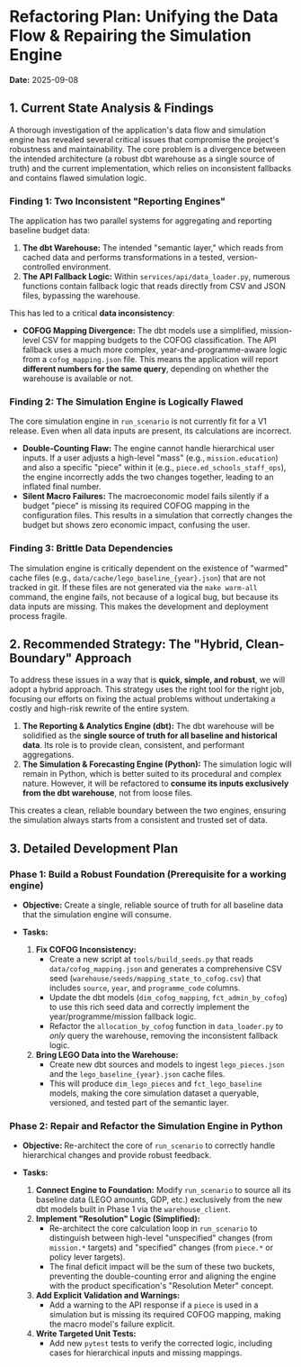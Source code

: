 # Refactoring Plan: Unifying the Data Flow & Repairing the Simulation Engine

**Date:** 2025-09-08

## 1. Current State Analysis & Findings

A thorough investigation of the application's data flow and simulation engine has revealed several critical issues that compromise the project's robustness and maintainability. The core problem is a divergence between the intended architecture (a robust dbt warehouse as a single source of truth) and the current implementation, which relies on inconsistent fallbacks and contains flawed simulation logic.

### Finding 1: Two Inconsistent "Reporting Engines"

The application has two parallel systems for aggregating and reporting baseline budget data:

1.  **The dbt Warehouse:** The intended "semantic layer," which reads from cached data and performs transformations in a tested, version-controlled environment.
2.  **The API Fallback Logic:** Within `services/api/data_loader.py`, numerous functions contain fallback logic that reads directly from CSV and JSON files, bypassing the warehouse.

This has led to a critical **data inconsistency**:

*   **COFOG Mapping Divergence:** The dbt models use a simplified, mission-level CSV for mapping budgets to the COFOG classification. The API fallback uses a much more complex, year-and-programme-aware logic from a `cofog_mapping.json` file. This means the application will report **different numbers for the same query**, depending on whether the warehouse is available or not.

### Finding 2: The Simulation Engine is Logically Flawed

The core simulation engine in `run_scenario` is not currently fit for a V1 release. Even when all data inputs are present, its calculations are incorrect.

*   **Double-Counting Flaw:** The engine cannot handle hierarchical user inputs. If a user adjusts a high-level "mass" (e.g., `mission.education`) and also a specific "piece" within it (e.g., `piece.ed_schools_staff_ops`), the engine incorrectly adds the two changes together, leading to an inflated final number.
*   **Silent Macro Failures:** The macroeconomic model fails silently if a budget "piece" is missing its required COFOG mapping in the configuration files. This results in a simulation that correctly changes the budget but shows zero economic impact, confusing the user.

### Finding 3: Brittle Data Dependencies

The simulation engine is critically dependent on the existence of "warmed" cache files (e.g., `data/cache/lego_baseline_{year}.json`) that are not tracked in git. If these files are not generated via the `make warm-all` command, the engine fails, not because of a logical bug, but because its data inputs are missing. This makes the development and deployment process fragile.

## 2. Recommended Strategy: The "Hybrid, Clean-Boundary" Approach

To address these issues in a way that is **quick, simple, and robust**, we will adopt a hybrid approach. This strategy uses the right tool for the right job, focusing our efforts on fixing the actual problems without undertaking a costly and high-risk rewrite of the entire system.

1.  **The Reporting & Analytics Engine (dbt):** The dbt warehouse will be solidified as the **single source of truth for all baseline and historical data**. Its role is to provide clean, consistent, and performant aggregations.
2.  **The Simulation & Forecasting Engine (Python):** The simulation logic will remain in Python, which is better suited to its procedural and complex nature. However, it will be refactored to **consume its inputs exclusively from the dbt warehouse**, not from loose files.

This creates a clean, reliable boundary between the two engines, ensuring the simulation always starts from a consistent and trusted set of data.

## 3. Detailed Development Plan

### Phase 1: Build a Robust Foundation (Prerequisite for a working engine)

*   **Objective:** Create a single, reliable source of truth for all baseline data that the simulation engine will consume.

*   **Tasks:**
    1.  **Fix COFOG Inconsistency:**
        *   Create a new script at `tools/build_seeds.py` that reads `data/cofog_mapping.json` and generates a comprehensive CSV seed (`warehouse/seeds/mapping_state_to_cofog.csv`) that includes `source`, `year`, and `programme_code` columns.
        *   Update the dbt models (`dim_cofog_mapping`, `fct_admin_by_cofog`) to use this rich seed data and correctly implement the year/programme/mission fallback logic.
        *   Refactor the `allocation_by_cofog` function in `data_loader.py` to *only* query the warehouse, removing the inconsistent fallback logic.
    2.  **Bring LEGO Data into the Warehouse:**
        *   Create new dbt sources and models to ingest `lego_pieces.json` and the `lego_baseline_{year}.json` cache files.
        *   This will produce `dim_lego_pieces` and `fct_lego_baseline` models, making the core simulation dataset a queryable, versioned, and tested part of the semantic layer.

### Phase 2: Repair and Refactor the Simulation Engine in Python

*   **Objective:** Re-architect the core of `run_scenario` to correctly handle hierarchical changes and provide robust feedback.

*   **Tasks:**
    1.  **Connect Engine to Foundation:** Modify `run_scenario` to source all its baseline data (LEGO amounts, GDP, etc.) exclusively from the new dbt models built in Phase 1 via the `warehouse_client`.
    2.  **Implement "Resolution" Logic (Simplified):**
        *   Re-architect the core calculation loop in `run_scenario` to distinguish between high-level "unspecified" changes (from `mission.*` targets) and "specified" changes (from `piece.*` or policy lever targets).
        *   The final deficit impact will be the sum of these two buckets, preventing the double-counting error and aligning the engine with the product specification's "Resolution Meter" concept.
    3.  **Add Explicit Validation and Warnings:**
        *   Add a warning to the API response if a `piece` is used in a simulation but is missing its required COFOG mapping, making the macro model's failure explicit.
    4.  **Write Targeted Unit Tests:**
        *   Add new `pytest` tests to verify the corrected logic, including cases for hierarchical inputs and missing mappings.
